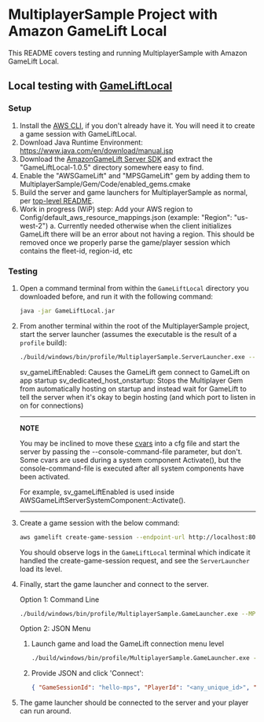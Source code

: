 # MultiplayerSample Project with Amazon GameLift Local

This README covers testing and running MultiplayerSample with Amazon GameLift Local.

## Local testing with [GameLiftLocal](https://docs.aws.amazon.com/gamelift/latest/developerguide/integration-testing-local.html)

### Setup

1. Install the [AWS CLI](https://docs.aws.amazon.com/cli/latest/userguide/getting-started-install.html), if you don't already have it. You will need it to create a game session with GameLiftLocal.
1. Download Java Runtime Environment: https://www.java.com/en/download/manual.jsp
1. Download the [AmazonGameLift Server SDK](https://gamelift-release.s3-us-west-2.amazonaws.com/GameLift_06_03_2021.zip) and extract the "GameLiftLocal-1.0.5" directory somewhere easy to find.
1. Enable the "AWSGameLift" and "MPSGameLift" gem by adding them to MultiplayerSample/Gem/Code/enabled_gems.cmake
1. Build the server and game launchers for MultiplayerSample as normal, per [top-level README](/README.md).
1. Work in progress (WiP) step: Add your AWS region to Config/default_aws_resource_mappings.json (example: "Region": "us-west-2")
    a. Currently needed otherwise when the client initializes GameLift there will be an error about not having a region. This should be removed once we properly parse the game/player session which contains the fleet-id, region-id, etc  


### Testing

1. Open a command terminal from within the `GameLiftLocal` directory you downloaded before, and run it with the following command:
    ```sh
    java -jar GameLiftLocal.jar
    ```

1. From another terminal within the root of the MultiplayerSample project, start the server launcher (assumes the executable is the result of a `profile` build):
    ```sh
    ./build/windows/bin/profile/MultiplayerSample.ServerLauncher.exe --sv_gameLiftEnabled=true --sv_dedicated_host_onstartup=false --loadlevel=newstarbase
    ```
    sv_gameLiftEnabled: Causes the GameLift gem connect to GameLift on app startup
    sv_dedicated_host_onstartup: Stops the Multiplayer Gem from automatically hosting on startup and instead wait for GameLift to tell the server when it's okay to begin hosting (and which port to listen in on for connections) 

    ---
    **NOTE**

    You may be inclined to move these [cvars](https://www.o3de.org/docs/user-guide/appendix/cvars/) into a cfg file and start the server by passing the --console-command-file parameter, but don't. Some cvars are used during a system component Activate(), but the console-command-file is executed after all system components have been activated.
    
    For example, sv_gameLiftEnabled is used inside AWSGameLiftServerSystemComponent::Activate().

    ---

1. Create a game session with the below command:
    ```sh
    aws gamelift create-game-session --endpoint-url http://localhost:8080 --maximum-player-session-count 2 --fleet-id fleet-123 --game-session-id hello-mps --game-properties Key=loadlevel,Value=NewStarbase
    ```

    You should observe logs in the `GameLiftLocal` terminal which indicate it handled the create-game-session request, and see the `ServerLauncher` load its level.

1. Finally, start the game launcher and connect to the server.

    Option 1: Command Line

    ```sh
    ./build/windows/bin/profile/MultiplayerSample.GameLauncher.exe --MPSGameLiftClientSystemComponent.JoinSession hello-mps --cl_gameliftLocalEndpoint "http://localhost:8080"
    ```

    Option 2: JSON Menu

    1. Launch game and load the GameLift connection menu level

        ```sh
        ./build/windows/bin/profile/MultiplayerSample.GameLauncher.exe --cl_gameliftLocalEndpoint "http://localhost:8080" --loadlevel="mpsgamelift/prefabs/GameLiftConnectJsonMenu.spawnable"
        ```

    1. Provide JSON and click 'Connect':

        ```json
        { "GameSessionId": "hello-mps", "PlayerId": "<any_unique_id>", "PlayerSessionId": "not_required_for_gamelift_local" }
        ```
1. The game launcher should be connected to the server and your player can run around.
